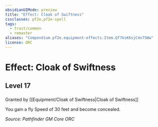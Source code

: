 ```yaml
---
obsidianUIMode: preview
title: "Effect: Cloak of Swiftness"
cssclasses: pf2e,pf2e-spell
tags:
  - trait/common
  - remaster
aliases: "Compendium.pf2e.equipment-effects.Item.Qf7ksK6sjC4x7SWw"
license: ORC
---
```

# Effect: Cloak of Swiftness
## Level 17
### 






Granted by [[Equipment/Cloak of Swiftness|Cloak of Swiftness]]

You gain a fly Speed of 30 feet and become concealed.

*Source: Pathfinder GM Core*
*ORC*